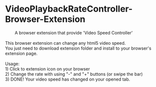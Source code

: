 # VideoPlaybackRateController-Browser-Extension
 &nbsp; &nbsp; &nbsp; &nbsp; A browser extension that provide 'Video Speed Controller'
<br><br>
This browser extension can change any html5 video speed.<br>
You just need to download extension folder and install to your browser's extension page.
<br><br>
Usage: <br>
    1) Click to extension icon on your browser <br>
    2) Change the rate with using "-" and "+" buttons (or swipe the bar) <br>
    3) DONE! Your video speed has changed on your opened tab. <br>